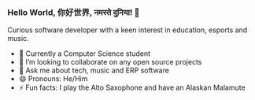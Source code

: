 ### Hello World, 你好世界, नमस्ते दुनिया! 👋
Curious software developer with a keen interest in education, esports and music.
- 🌱 Currently a Computer Science student
- 👯 I’m looking to collaborate on any open source projects
- 💬 Ask me about tech, music and ERP software
- 😄 Pronouns: He/Him
- ⚡ Fun facts: I play the Alto Saxophone and have an Alaskan Malamute

